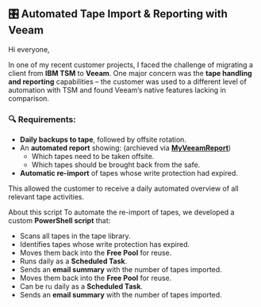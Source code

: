 
## 🎛️ Automated Tape Import & Reporting with Veeam


Hi everyone,

In one of my recent customer projects, I faced the challenge of migrating a client from **IBM TSM** to **Veeam**. 
One major concern was the **tape handling and reporting** capabilities – the customer was used to a different level of automation with TSM and found Veeam’s native features lacking in comparison.

### 🔍 Requirements:
- **Daily backups to tape**, followed by offsite rotation. 
- An **automated report** showing: (archieved via  **[MyVeeamReport](https://github.com/marcohorstmann/MyVeeamReport)**) 
  - Which tapes need to be taken offsite.
  - Which tapes should be brought back from the safe.
- **Automatic re-import** of tapes whose write protection had expired.


This allowed the customer to receive a daily automated overview of all relevant tape activities.

About this script
To automate the re-import of tapes, we developed a custom **PowerShell script** that:
- Scans all tapes in the tape library.
- Identifies tapes whose write protection has expired.
- Moves them back into the **Free Pool** for reuse.
- Runs daily as a **Scheduled Task**.
- Sends an **email summary** with the number of tapes imported.
- Moves them back into the **Free Pool** for reuse.
- Can be ru daily as a **Scheduled Task**.
- Sends an **email summary** with the number of tapes imported.
